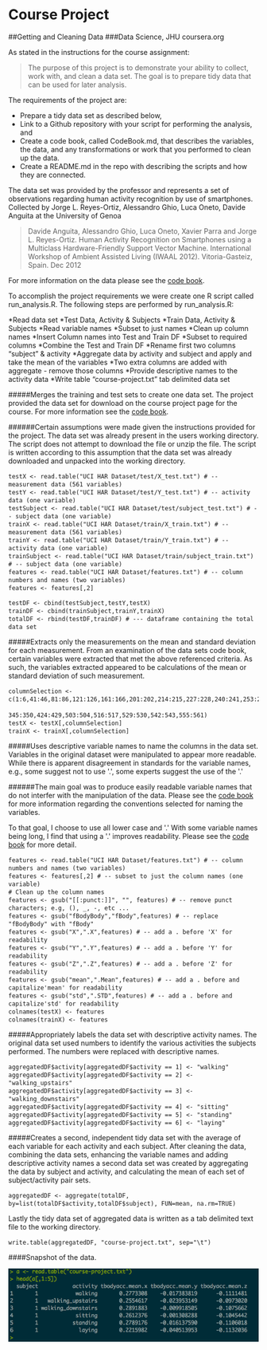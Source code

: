 Course Project
===
##Getting and Cleaning Data
###Data Science, JHU coursera.org

As stated in the instructions for the course assignment:
>The purpose of this project is to demonstrate your ability to collect, work with, and clean a data set. The goal is to prepare tidy data that can be used for later analysis. 

The requirements of the project are:

* Prepare a tidy data set as described below, 
* Link to a Github repository with your script for performing the analysis, and 
* Create a code book, called CodeBook.md, that describes the variables, the data, and any transformations or work that you performed to clean up the data. 
* Create a README.md in the repo with describing the scripts and how they are connected. 

The data set was provided by the professor and represents a set of observations regarding human activity recognition by use of smartphones.  Collected by Jorge L. Reyes-Ortiz, Alessandro Ghio, Luca Oneto, Davide Anguita at the University of Genoa

>Davide Anguita, Alessandro Ghio, Luca Oneto, Xavier Parra and Jorge L. Reyes-Ortiz. Human Activity Recognition on Smartphones using a Multiclass Hardware-Friendly Support Vector Machine. International Workshop of Ambient Assisted Living (IWAAL 2012). Vitoria-Gasteiz, Spain. Dec 2012

For more information on the data please see the [code book](CodeBook.md).

To accomplish the project requirements we were create one R script called run_analysis.R.  The following steps are performed by run_analysis.R:

*Read data set
  *Test Data, Activity & Subjects
  *Train Data, Activity & Subjects
*Read variable names
  *Subset to just names
  *Clean up column names
*Insert Column names into Test and Train DF
*Subset to required columns
*Combine the Test and Train DF
*Rename first two columns “subject” & activity
*Aggregate data by activity and subject and apply and take the mean of the variables
*Two extra columns are added with aggregate - remove those columns
*Provide descriptive names to the activity data
*Write table “course-project.txt” tab delimited data set

#####Merges the training and test sets to create one data set.
The project provided the data set for download on the course project page for the course.  For more information see the [code book](CodeBook.md).

######Certain assumptions were made given the instructions provided for the project. The data set was already present in the users working directory.
The script does not attempt to download the file or unzip the file.
The script is written according to this assumption that the data set was already downloaded and unpacked into the working directory.

```splus
testX <- read.table("UCI HAR Dataset/test/X_test.txt") # -- measurement data (561 variables)
testY <- read.table("UCI HAR Dataset/test/Y_test.txt") # -- activity data (one variable)
testSubject <- read.table("UCI HAR Dataset/test/subject_test.txt") # -- subject data (one variable)
trainX <- read.table("UCI HAR Dataset/train/X_train.txt") # -- measurement data (561 variables)
trainY <- read.table("UCI HAR Dataset/train/Y_train.txt") # -- activity data (one variable)
trainSubject <- read.table("UCI HAR Dataset/train/subject_train.txt") # -- subject data (one variable)
features <- read.table("UCI HAR Dataset/features.txt") # -- column numbers and names (two variables)
features <- features[,2]
```

```splus
testDF <- cbind(testSubject,testY,testX)
trainDF <- cbind(trainSubject,trainY,trainX)
totalDF <- rbind(testDF,trainDF) # --- dataframe containing the total data set
```

#####Extracts only the measurements on the mean and standard deviation for each measurement.
From an examination of the data sets code book, certain variables were extracted that met the above referenced criteria.  As such, the variables extracted appeared to be calculations of the mean or standard deviation of such measurement.

```splus
columnSelection <- c(1:6,41:46,81:86,121:126,161:166,201:202,214:215,227:228,240:241,253:254,266:271,
                     345:350,424:429,503:504,516:517,529:530,542:543,555:561)
testX <- testX[,columnSelection] 
trainX <- trainX[,columnSelection]
```

#####Uses descriptive variable names to name the columns in the data set.
Variables in the original dataset were manipulated to appear more readable.  While there is apparent disagreement in standards for the variable names, e.g., some suggest not to use '.', some experts suggest the use of the '.'

######The main goal was to produce easily readable variable names that do not interfer with the manipulation of the data.  Please see the [code book](CodeBook.md) for more information regarding the conventions selected for naming the variables.

To that goal, I choose to use all lower case and '.' With some variable names being long, I find that using a '.' improves readability.  Please see the [code book](CodeBook.md) for more detail.
```splus
features <- read.table("UCI HAR Dataset/features.txt") # -- column numbers and names (two variables)
features <- features[,2] # -- subset to just the column names (one variable)
# Clean up the column names
features <- gsub("[[:punct:]]", "", features) # -- remove punct characters; e.g, (), _, -, etc ...
features <- gsub("fBodyBody","fBody",features) # -- replace "fBodyBody" with "fBody"
features <- gsub("X",".X",features) # -- add a . before 'X' for readability
features <- gsub("Y",".Y",features) # -- add a . before 'Y' for readability
features <- gsub("Z",".Z",features) # -- add a . before 'Z' for readability
features <- gsub("mean",".Mean",features) # -- add a . before and capitalize'mean' for readability
features <- gsub("std",".STD",features) # -- add a . before and capitalize'std' for readability
colnames(testX) <- features 
colnames(trainX) <- features
```

#####Appropriately labels the data set with descriptive activity names.
The original data set used numbers to identify the various activities the subjects performed.  The numbers were replaced with descriptive names.

```splus
aggregatedDF$activity[aggregatedDF$activity == 1] <- "walking"
aggregatedDF$activity[aggregatedDF$activity == 2] <- "walking_upstairs"
aggregatedDF$activity[aggregatedDF$activity == 3] <- "walking_downstairs"
aggregatedDF$activity[aggregatedDF$activity == 4] <- "sitting"
aggregatedDF$activity[aggregatedDF$activity == 5] <- "standing"
aggregatedDF$activity[aggregatedDF$activity == 6] <- "laying"
```

#####Creates a second, independent tidy data set with the average of each variable for each activity and each subject.
After cleaning the data, combining the data sets, enhancing the variable names and adding descriptive activity names a second data set was created by aggregating the data by subject and activity, and calculating the mean of each set of subject/activity pair sets.

```splus
aggregatedDF <- aggregate(totalDF, by=list(totalDF$activity,totalDF$subject), FUN=mean, na.rm=TRUE)
```

Lastly the tidy data set of aggregated data is written as a tab delimited text file to the working directory.
```splus
write.table(aggregatedDF, "course-project.txt", sep="\t")
```

####Snapshot of the data.

![image](tidy-data-snapshot.png)

